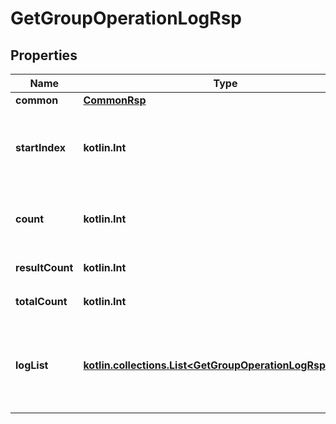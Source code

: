 
# GetGroupOperationLogRsp

## Properties
Name | Type | Description | Notes
------------ | ------------- | ------------- | -------------
**common** | [**CommonRsp**](CommonRsp.md) |  |  [optional]
**startIndex** | **kotlin.Int** | 開始インデックス（リクエストパラメータと同じ） |  [optional]
**count** | **kotlin.Int** | 要求件数（リクエストパラメータと同じ） |  [optional]
**resultCount** | **kotlin.Int** | 今回取得件数 |  [optional]
**totalCount** | **kotlin.Int** | 検索結果総数 |  [optional]
**logList** | [**kotlin.collections.List&lt;GetGroupOperationLogRspLogList&gt;**](GetGroupOperationLogRspLogList.md) | ログリスト&lt;br&gt; ログが存在しない場合は、空のリストを返す。 |  [optional]



